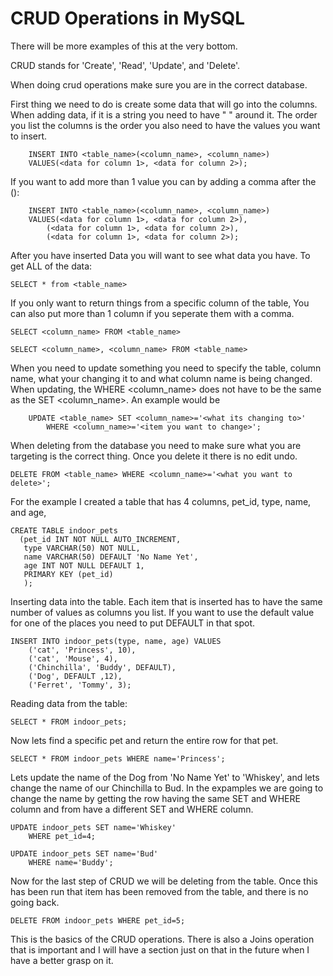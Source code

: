 # CRUD Operations in MySQL

There will be more examples of this at the very bottom.

CRUD stands for 'Create', 'Read', 'Update', and 'Delete'.

When doing crud operations make sure you are in the correct database.

First thing we need to do is create some data that will go into the columns. When adding data, if it is a string you need to have " " around it. The order you list the columns is the order you also need to have the values you want to insert.

```
    INSERT INTO <table_name>(<column_name>, <column_name>)
    VALUES(<data for column 1>, <data for column 2>);
```

If you want to add more than 1 value you can by adding a comma after the ():

```
    INSERT INTO <table_name>(<column_name>, <column_name>)
    VALUES(<data for column 1>, <data for column 2>),
        (<data for column 1>, <data for column 2>),
        (<data for column 1>, <data for column 2>);
```

After you have inserted Data you will want to see what data you have. To get ALL of the data:

`SELECT * from <table_name>`

If you only want to return things from a specific column of the table, You can also put more than 1 column if you seperate them with a comma.

`SELECT <column_name> FROM <table_name>`

`SELECT <column_name>, <column_name> FROM <table_name>`

When you need to update something you need to specify the table, column name, what your changing it to and what column name is being changed. When updating, the WHERE <column_name> does not have to be the same as the SET <column_name>. An example would be

```
    UPDATE <table_name> SET <column_name>='<what its changing to>'
        WHERE <column_name>='<item you want to change>';
```

When deleting from the database you need to make sure what you are targeting is the correct thing. Once you delete it there is no edit undo.

`DELETE FROM <table_name> WHERE <column_name>='<what you want to delete>';`

For the example I created a table that has 4 columns, pet_id, type, name, and age,

```
CREATE TABLE indoor_pets
  (pet_id INT NOT NULL AUTO_INCREMENT,
   type VARCHAR(50) NOT NULL,
   name VARCHAR(50) DEFAULT 'No Name Yet',
   age INT NOT NULL DEFAULT 1,
   PRIMARY KEY (pet_id)
   );
```

Inserting data into the table. Each item that is inserted has to have the same number of values as columns you list. If you want to use the default value for one of the places you need to put DEFAULT in that spot.

```
INSERT INTO indoor_pets(type, name, age) VALUES
    ('cat', 'Princess', 10),
    ('cat', 'Mouse', 4),
    ('Chinchilla', 'Buddy', DEFAULT),
    ('Dog', DEFAULT ,12),
    ('Ferret', 'Tommy', 3);
```

Reading data from the table:

`SELECT * FROM indoor_pets;`

Now lets find a specific pet and return the entire row for that pet.

`SELECT * FROM indoor_pets WHERE name='Princess';`

Lets update the name of the Dog from 'No Name Yet' to 'Whiskey', and lets change the name of our Chinchilla to Bud. In the expamples we are going to change the name by getting the row having the same SET and WHERE column and from have a different SET and WHERE column.

```
UPDATE indoor_pets SET name='Whiskey'
    WHERE pet_id=4;
```

```
UPDATE indoor_pets SET name='Bud'
    WHERE name='Buddy';
```

Now for the last step of CRUD we will be deleting from the table. Once this has been run that item has been removed from the table, and there is no going back.

`DELETE FROM indoor_pets WHERE pet_id=5;`

This is the basics of the CRUD operations. There is also a Joins operation that is important and I will have a section just on that in the future when I have a better grasp on it.
